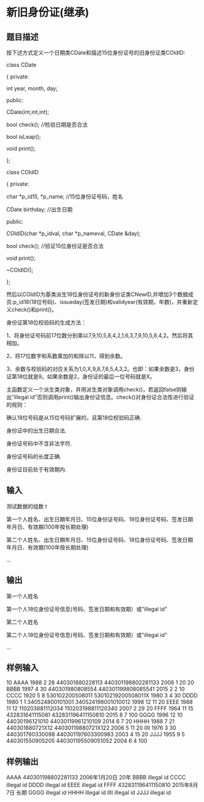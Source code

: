  # 新旧身份证(继承)
 ## 题目描述
 按下述方式定义一个日期类CDate和描述15位身份证号的旧身份证类COldID:
 
 class CDate
 
 {
 private:
 
 int year, month, day;
 
 public:
 
 CDate(int,int,int);
 
 bool check(); //检验日期是否合法
 
 bool isLeap();
 
 void print();
 
 };
 
 class COldID
 
 {
 private:
 
 char *p_id15, *p_name; //15位身份证号码，姓名
 
 CDate birthday; //出生日期
 
 public:
 
 COldID(char *p_idval, char *p_nameval, CDate &day);
 
 bool check(); //验证15位身份证是否合法
 
 void print();
 
 ~COldID();
 
 };
 
 然后以COldID为基类派生18位身份证号的新身份证类CNewID,并增加3个数据成员:p_id18(18位号码)、issueday(签发日期)和validyear(有效期，年数)，并重新定义check()和print()。
 
 身份证第18位校验码的生成方法：
 
 1、将身份证号码前17位数分别乘以7,9,10,5,8,4,2,1,6,3,7,9,10,5,8,4,2。然后将其相加。
 
 2、将17位数字和系数乘加的和除以11，得到余数。
 
 3、余数与校验码的对应关系为1,0,X,9,8,7,6,5,4,3,2。也即：如果余数是3，身份证第18位就是9。如果余数是2，身份证的最后一位号码就是X。
 
 主函数定义一个派生类对象，并用派生类对象调用check()，若返回false则输出“illegal
 id”否则调用print()输出身份证信息。check()对身份证合法性进行验证的规则：
 
 确认18位号码是从15位号码扩展的，且第18位校验码正确.
 
 身份证中的出生日期合法.
 
 身份证号码中不含非法字符.
 
 身份证号码的长度正确.
 
 身份证目前处于有效期内.
 
 ## 输入
 测试数据的组数 t
 
 第一个人姓名、出生日期年月日、15位身份证号码、18位身份证号码、签发日期年月日、有效期(100年按长期处理)
 
 第二个人姓名、出生日期年月日、15位身份证号码、18位身份证号码、签发日期年月日、有效期(100年按长期处理)
 
 …
 
 ## 输出
 第一个人姓名
 
 第一个人18位身份证号信息(号码、签发日期和有效期）或"illegal id"
 
 第二个人姓名
 
 第二个人18位身份证号信息(号码、签发日期和有效期）或"illegal id"
 
 …
 
 ## 样例输入
 10
 AAAA 1988 2 28 440301880228113 440301198802281133 2006 1 20 20
 BBBB 1997 4 30 440301980808554 440301199808085541 2015 2 2 10
 CCCC 1920 5 8 530102200508011 53010219200508011X 1980 3 4 30
 DDDD 1980 1 1 340524800101001 340524198001010012 1998 12 11 20
 EEEE 1988 11 12 110203881112034 110203198811120340 2007 2 29 20
 FFFF 1964 11 15 432831641115081 432831196411150810 2015 8 7 100
 GGGG 1996 12 10 44030196121010 44030119961210109 2014 6 7 20
 HHHH 1988 7 21 440301880721X12 44030119880721X122 2006 5 11 20
 IIII 1976 3 30 440301760330098 440301197603300983 2003 4 15 20
 JJJJ 1955 9 5 440301550905205 440301195509051052 2004 6 4 100
 ## 样例输出
 AAAA
 440301198802281133 2006年1月20日 20年
 BBBB
 illegal id
 CCCC
 illegal id
 DDDD
 illegal id
 EEEE
 illegal id
 FFFF
 432831196411150810 2015年8月7日 长期
 GGGG
 illegal id
 HHHH
 illegal id
 IIII
 illegal id
 JJJJ
 illegal id
 
 
